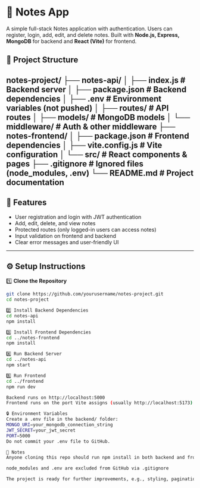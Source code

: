 # 📝 Notes App

A simple full-stack Notes application with authentication. Users can register, login, add, edit, and delete notes. Built with **Node.js, Express, MongoDB** for backend and **React (Vite)** for frontend.

## 📂 Project Structure
notes-project/
├── notes-api/
│ ├── index.js # Backend server
│ ├── package.json # Backend dependencies
│ ├── .env # Environment variables (not pushed)
│ ├── routes/ # API routes
│ ├── models/ # MongoDB models
│ └── middleware/ # Auth & other middleware
├── notes-frontend/
│ ├── package.json # Frontend dependencies
│ ├── vite.config.js # Vite configuration
│ └── src/ # React components & pages
├── .gitignore # Ignored files (node_modules, .env)
└── README.md # Project documentation
---
## 🚀 Features

- User registration and login with JWT authentication  
- Add, edit, delete, and view notes  
- Protected routes (only logged-in users can access notes)  
- Input validation on frontend and backend  
- Clear error messages and user-friendly UI 
---
## ⚙️ Setup Instructions

1️⃣ **Clone the Repository**

```bash
git clone https://github.com/yourusername/notes-project.git
cd notes-project

2️⃣ Install Backend Dependencies
cd notes-api
npm install

3️⃣ Install Frontend Dependencies
cd ../notes-frontend
npm install

4️⃣ Run Backend Server
cd ../notes-api
npm start

5️⃣ Run Frontend
cd ../frontend
npm run dev

Backend runs on http://localhost:5000
Frontend runs on the port Vite assigns (usually http://localhost:5173)

🔒 Environment Variables
Create a .env file in the backend/ folder:
MONGO_URI=your_mongodb_connection_string
JWT_SECRET=your_jwt_secret
PORT=5000
Do not commit your .env file to GitHub.

📌 Notes
Anyone cloning this repo should run npm install in both backend and frontend

node_modules and .env are excluded from GitHub via .gitignore

The project is ready for further improvements, e.g., styling, pagination, or deploying to platforms like Vercel/Heroku

